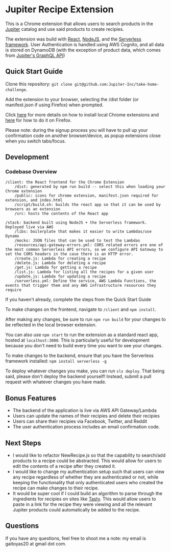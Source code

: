 # Jupiter Recipe Extension

This is a Chrome extension that allows users to search products in the [Jupiter](jupiter.co) catalog and use said products to create recipies.

The extension was build with [React](https://reactjs.org/), [NodeJS](https://nodejs.org/en/), and the [Serverless framework](https://www.serverless.com/). User Authentication is handled using AWS Cognito, and all data is stored on DynamoDB (with the exception of product data, which comes from [Jupiter's GraphQL API](graphql.jupiter.co))

## Quick Start Guide

Clone this repository: `git clone git@github.com:Jupiter-Inc/take-home-challenge`.

Add the extension to your browser, selecting the /dist folder (or manifest.json if using Firefox) when prompted.

Click [here](https://webkul.com/blog/how-to-install-the-unpacked-extension-in-chrome/) for more details on how to install local Chrome extensions and [here](https://extensionworkshop.com/documentation/develop/temporary-installation-in-firefox/) for how to do it on Firefox.

Please note: during the signup process you will have to pull up your confirmation code on another browser/device, as popup extensions close when you switch tabs/focus.

## Development

### Codebase Overview

```text
/client: the React frontend for the Chrome Extension
	/dist: generated by npm run build -- select this when loading your Chrome extension
	/public: icons for chrome extension, manifest.json required for extension, and index.html
	/script/build.sh: builds the react app so that it can be used by browsers as an extension
	/src: hosts the contents of the React app
    
/stack: backend built using NodeJS + the Serverless framework. Deployed live via AWS
	/libs: boilerplate that makes it easier to write Lambdas/use Dynamo
	/mocks: JSON files that can be used to test the Lambdas
	/resources/api-gateway-errors.yml: CORS related errors are one of the most common Serverless API errors, so we configure API Gateway to set the CORS headers in the case there is an HTTP error.
	/create.js: Lambda for creating a recipe
	/delete.js: Lambda for deleting a recipe
	/get.js: Lambda for getting a recipe
	/list.js: Lambda for listing all the recipes for a given user
	/update.js: Lambda for updating a recipe
	/serverless.yml: Define the service, AWS Lambda Functions, the events that trigger them and any AWS infrastructure resources they require
```

If you haven't already, complete the steps from the Quick Start Guide

To make changes on the frontend, navigate to `/client` and `npm install`.

After making any changes, be sure to run `npm run build` for your changes to be reflected in the local browser extension.

You can also use `npm start` to run the extension as a standard react app, hosted at `localhost:3000`. This is particularly useful for development because you don't need to build every time you want to see your changes.

To make changes to the backend, ensure that you have the Serverless framework installed: `npm install serverless -g`

To deploy whatever changes you make, you can run `sls deploy`. That being said, please don't deploy the backend yourself! Instead, submit a pull request with whatever changes you have made.

## Bonus Features

- The backend of the application is live via AWS API Gateway/Lambda
- Users can update the names of their recipies and delete their recipies
- Users can share their recipies via Facebook, Twitter, and Reddit
- The user authentication process includes an email confirmation code.

## Next Steps

- I would like to refactor NewRecipe.js so that the capability to search/add products to a recipe could be abstracted. This would allow for users to edit the contents of a recipe after they created it.
- I would like to change my authentication setup such that users can view any recipe regardless of whether they are authenticated or not, while keeping the functionality that only authenticated users who created the recipe can make changes to their recipe.
- It would be super cool if I could build an algorithm to parse through the ingredients for recipies on sites like [Tasty](tasty.co). This would allow users to paste in a link for the recipe they were viewing and all the relevant Jupiter products could automatically be added to the recipe.

## Questions

If you have any questions, feel free to shoot me a note: my email is gaitoyas20 at gmail dot com.
